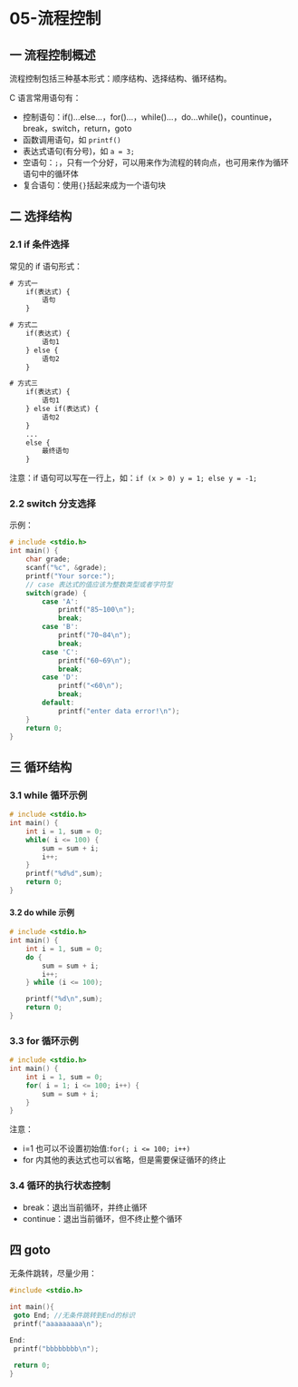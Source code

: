 # 05-流程控制

## 一 流程控制概述

流程控制包括三种基本形式：顺序结构、选择结构、循环结构。

C 语言常用语句有：

- 控制语句：if()...else...，for()...，while()...，do...while()，countinue，break，switch，return，goto
- 函数调用语句，如 `printf()`
- 表达式语句(有分号)，如 `a = 3;`
- 空语句：`;`，只有一个分好，可以用来作为流程的转向点，也可用来作为循环语句中的循环体
- 复合语句：使用`{}`括起来成为一个语句块

## 二 选择结构

### 2.1 if 条件选择

常见的 if 语句形式：

```txt
# 方式一
    if(表达式) {
        语句
    }

# 方式二
    if(表达式) {
        语句1
    } else {
        语句2
    }

# 方式三
    if(表达式) {
        语句1
    } else if(表达式) {
        语句2
    }
    ...
    else {
        最终语句
    }
```

注意：if 语句可以写在一行上，如：`if (x > 0) y = 1; else y = -1;`

### 2.2 switch 分支选择

示例：

```c++
# include <stdio.h>
int main() {
    char grade;
    scanf("%c", &grade);
    printf("Your sorce:");
    // case 表达式的值应该为整数类型或者字符型
    switch(grade) {
        case 'A':
            printf("85~100\n");
            break;
        case 'B':
            printf("70~84\n");
            break;
        case 'C':
            printf("60~69\n");
            break;
        case 'D':
            printf("<60\n");
            break;
        default:
            printf("enter data error!\n");
    }
    return 0;
}
```

## 三 循环结构

### 3.1 while 循环示例

```c++
# include <stdio.h>
int main() {
    int i = 1, sum = 0;
    while( i <= 100) {
        sum = sum + i;
        i++;
    }
    printf("%d%d",sum);
    return 0;
}
```

#### 3.2 do while 示例

```c
# include <stdio.h>
int main() {
    int i = 1, sum = 0;
    do {
        sum = sum + i;
        i++;
    } while (i <= 100);

    printf("%d\n",sum);
    return 0;
}
```

### 3.3 for 循环示例

```c++
# include <stdio.h>
int main() {
    int i = 1, sum = 0;
    for( i = 1; i <= 100; i++) {
        sum = sum + i;
    }
}
```

注意：

- i=1 也可以不设置初始值:`for(; i <= 100; i++)`
- for 内其他的表达式也可以省略，但是需要保证循环的终止

### 3.4 循环的执行状态控制

- break：退出当前循环，并终止循环
- continue：退出当前循环，但不终止整个循环

## 四 goto

无条件跳转，尽量少用：

```c++
#include <stdio.h>

int main(){
 goto End; //无条件跳转到End的标识
 printf("aaaaaaaaa\n");

End:
 printf("bbbbbbbb\n");

 return 0;
}
```
